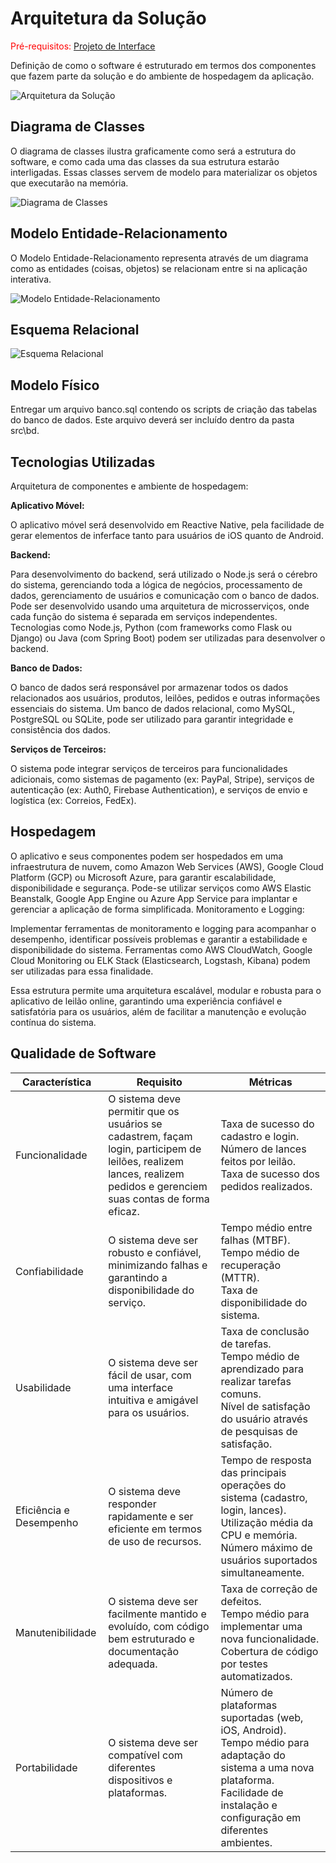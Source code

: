 # Arquitetura da Solução

<span style="color:red">Pré-requisitos: <a href="4-Projeto de Interface.md"> Projeto de Interface</a></span>

Definição de como o software é estruturado em termos dos componentes que fazem parte da solução e do ambiente de hospedagem da aplicação.

![Arquitetura da Solução](img/arquitetura_solucao.png)

## Diagrama de Classes

O diagrama de classes ilustra graficamente como será a estrutura do software, e como cada uma das classes da sua estrutura estarão interligadas. Essas classes servem de modelo para materializar os objetos que executarão na memória.

![Diagrama de Classes](img/diagrama_classes.png)

## Modelo Entidade-Relacionamento

O Modelo Entidade-Relacionamento representa através de um diagrama como as entidades (coisas, objetos) se relacionam entre si na aplicação interativa.

![Modelo Entidade-Relacionamento](img/modelo_er.png)

## Esquema Relacional

![Esquema Relacional](img/esquema_relacional.png)

## Modelo Físico

Entregar um arquivo banco.sql contendo os scripts de criação das tabelas do banco de dados. Este arquivo deverá ser incluído dentro da pasta src\bd.

## Tecnologias Utilizadas

Arquitetura de componentes e ambiente de hospedagem:

**Aplicativo Móvel:**

O aplicativo móvel será desenvolvido em Reactive Native, pela facilidade de gerar elementos de inferface tanto para usuários de iOS quanto de Android.

**Backend:**

Para desenvolvimento do backend, será utilizado o Node.js será o cérebro do sistema, gerenciando toda a lógica de negócios, processamento de dados, gerenciamento de usuários e comunicação com o banco de dados. Pode ser desenvolvido usando uma arquitetura de microsserviços, onde cada função do sistema é separada em serviços independentes. Tecnologias como Node.js, Python (com frameworks como Flask ou Django) ou Java (com Spring Boot) podem ser utilizadas para desenvolver o backend.

**Banco de Dados:**

O banco de dados será responsável por armazenar todos os dados relacionados aos usuários, produtos, leilões, pedidos e outras informações essenciais do sistema. Um banco de dados relacional, como MySQL, PostgreSQL ou SQLite, pode ser utilizado para garantir integridade e consistência dos dados.

**Serviços de Terceiros:**

O sistema pode integrar serviços de terceiros para funcionalidades adicionais, como sistemas de pagamento (ex: PayPal, Stripe), serviços de autenticação (ex: Auth0, Firebase Authentication), e serviços de envio e logística (ex: Correios, FedEx).

## Hospedagem

O aplicativo e seus componentes podem ser hospedados em uma infraestrutura de nuvem, como Amazon Web Services (AWS), Google Cloud Platform (GCP) ou Microsoft Azure, para garantir escalabilidade, disponibilidade e segurança. Pode-se utilizar serviços como AWS Elastic Beanstalk, Google App Engine ou Azure App Service para implantar e gerenciar a aplicação de forma simplificada.
Monitoramento e Logging:

Implementar ferramentas de monitoramento e logging para acompanhar o desempenho, identificar possíveis problemas e garantir a estabilidade e disponibilidade do sistema. Ferramentas como AWS CloudWatch, Google Cloud Monitoring ou ELK Stack (Elasticsearch, Logstash, Kibana) podem ser utilizadas para essa finalidade.

Essa estrutura permite uma arquitetura escalável, modular e robusta para o aplicativo de leilão online, garantindo uma experiência confiável e satisfatória para os usuários, além de facilitar a manutenção e evolução contínua do sistema.

## Qualidade de Software

| Característica          | Requisito                                                                                                                                                            | Métricas                                                                                                                                                                                      |
| ----------------------- | -------------------------------------------------------------------------------------------------------------------------------------------------------------------- | --------------------------------------------------------------------------------------------------------------------------------------------------------------------------------------------- |
| Funcionalidade          | O sistema deve permitir que os usuários se cadastrem, façam login, participem de leilões, realizem lances, realizem pedidos e gerenciem suas contas de forma eficaz. | Taxa de sucesso do cadastro e login. <br> Número de lances feitos por leilão. <br> Taxa de sucesso dos pedidos realizados.                                                                    |
| Confiabilidade          | O sistema deve ser robusto e confiável, minimizando falhas e garantindo a disponibilidade do serviço.                                                                | Tempo médio entre falhas (MTBF). <br> Tempo médio de recuperação (MTTR). <br> Taxa de disponibilidade do sistema.                                                                             |
| Usabilidade             | O sistema deve ser fácil de usar, com uma interface intuitiva e amigável para os usuários.                                                                           | Taxa de conclusão de tarefas. <br> Tempo médio de aprendizado para realizar tarefas comuns. <br> Nível de satisfação do usuário através de pesquisas de satisfação.                           |
| Eficiência e Desempenho | O sistema deve responder rapidamente e ser eficiente em termos de uso de recursos.                                                                                   | Tempo de resposta das principais operações do sistema (cadastro, login, lances). <br> Utilização média da CPU e memória. Número máximo de usuários suportados simultaneamente.                |
| Manutenibilidade        | O sistema deve ser facilmente mantido e evoluído, com código bem estruturado e documentação adequada.                                                                | Taxa de correção de defeitos. <br> Tempo médio para implementar uma nova funcionalidade. <br> Cobertura de código por testes automatizados.                                                   |
| Portabilidade           | O sistema deve ser compatível com diferentes dispositivos e plataformas.                                                                                             | Número de plataformas suportadas (web, iOS, Android). <br> Tempo médio para adaptação do sistema a uma nova plataforma. <br> Facilidade de instalação e configuração em diferentes ambientes. |
